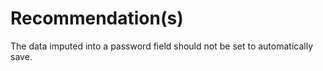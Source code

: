 # Recommendation(s)

The data imputed into a password field should not be set to automatically save.
